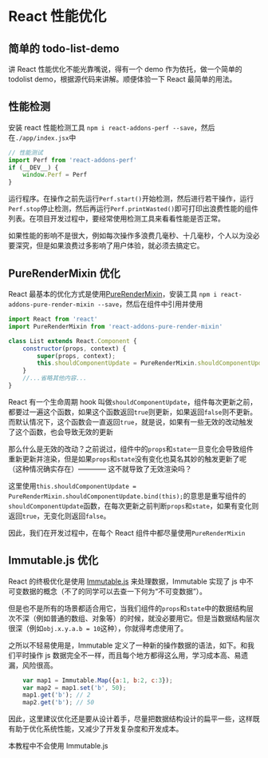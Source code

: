 
# React 性能优化

## 简单的 todo-list-demo

讲 React 性能优化不能光靠嘴说，得有一个 demo 作为依托，做一个简单的 todolist demo，根据源代码来讲解。顺便体验一下 React 最简单的用法。




## 性能检测

安装 react 性能检测工具 `npm i react-addons-perf --save`，然后在`./app/index.jsx`中

```js
// 性能测试
import Perf from 'react-addons-perf'
if (__DEV__) {
    window.Perf = Perf
}
```

运行程序。在操作之前先运行`Perf.start()`开始检测，然后进行若干操作，运行`Perf.stop`停止检测，然后再运行`Perf.printWasted()`即可打印出浪费性能的组件列表。在项目开发过程中，要经常使用检测工具来看看性能是否正常。

如果性能的影响不是很大，例如每次操作多浪费几毫秒、十几毫秒，个人以为没必要深究，但是如果浪费过多影响了用户体验，就必须去搞定它。





## PureRenderMixin 优化

React 最基本的优化方式是使用[PureRenderMixin](http://reactjs.cn/react/docs/pure-render-mixin.html)，安装工具 `npm i react-addons-pure-render-mixin --save`，然后在组件中引用并使用

```jsx
import React from 'react'
import PureRenderMixin from 'react-addons-pure-render-mixin'

class List extends React.Component {
    constructor(props, context) {
        super(props, context);
        this.shouldComponentUpdate = PureRenderMixin.shouldComponentUpdate.bind(this);
    }
    //...省略其他内容...
}
```

React 有一个生命周期 hook 叫做`shouldComponentUpdate`，组件每次更新之前，都要过一遍这个函数，如果这个函数返回`true`则更新，如果返回`false`则不更新。而默认情况下，这个函数会一直返回`true`，就是说，如果有一些无效的改动触发了这个函数，也会导致无效的更新

那么什么是无效的改动？之前说过，组件中的`props`和`state`一旦变化会导致组件重新更新并渲染，但是如果`props`和`state`没有变化也莫名其妙的触发更新了呢（这种情况确实存在）———— 这不就导致了无效渲染吗？

这里使用`this.shouldComponentUpdate = PureRenderMixin.shouldComponentUpdate.bind(this);`的意思是重写组件的`shouldComponentUpdate`函数，在每次更新之前判断`props`和`state`，如果有变化则返回`true`，无变化则返回`false`。

因此，我们在开发过程中，在每个 React 组件中都尽量使用`PureRenderMixin`




## Immutable.js 优化

React 的终极优化是使用 [Immutable.js](https://facebook.github.io/immutable-js/) 来处理数据，Immutable 实现了 js 中不可变数据的概念（不了的同学可以去查一下何为“不可变数据”）。

但是也不是所有的场景都适合用它，当我们组件的`props`和`state`中的数据结构层次不深（例如普通的数组、对象等）的时候，就没必要用它。但是当数据结构层次很深（例如`obj.x.y.a.b = 10`这种），你就得考虑使用了。

之所以不轻易使用是，Immutable 定义了一种新的操作数据的语法，如下。和我们平时操作 js 数据完全不一样，而且每个地方都得这么用，学习成本高、易遗漏，风险很高。

```js
    var map1 = Immutable.Map({a:1, b:2, c:3});
    var map2 = map1.set('b', 50);
    map1.get('b'); // 2
    map2.get('b'); // 50
```

因此，这里建议优化还是要从设计着手，尽量把数据结构设计的扁平一些，这样既有助于优化系统性能，又减少了开发复杂度和开发成本。

本教程中不会使用 Immutable.js


